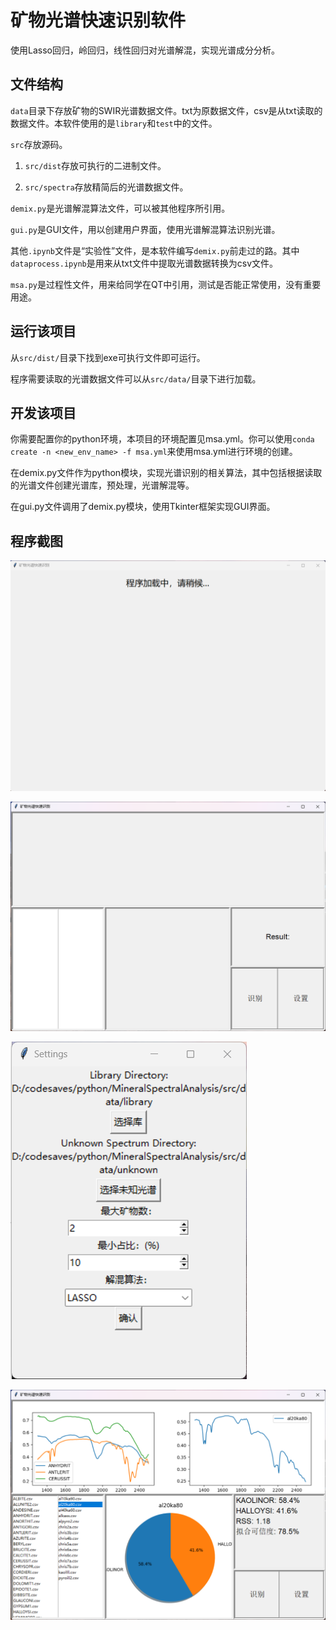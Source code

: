 # 矿物光谱快速识别软件

使用Lasso回归，岭回归，线性回归对光谱解混，实现光谱成分分析。

## 文件结构

`data`目录下存放矿物的SWIR光谱数据文件。txt为原数据文件，csv是从txt读取的数据文件。本软件使用的是`library`和`test`中的文件。

`src`存放源码。

1. `src/dist`存放可执行的二进制文件。

2. `src/spectra`存放精简后的光谱数据文件。

`demix.py`是光谱解混算法文件，可以被其他程序所引用。

`gui.py`是GUI文件，用以创建用户界面，使用光谱解混算法识别光谱。

其他`.ipynb`文件是“实验性”文件，是本软件编写`demix.py`前走过的路。其中`dataprocess.ipynb`是用来从txt文件中提取光谱数据转换为csv文件。

`msa.py`是过程性文件，用来给同学在QT中引用，测试是否能正常使用，没有重要用途。

## 运行该项目

从`src/dist/`目录下找到exe可执行文件即可运行。

程序需要读取的光谱数据文件可以从`src/data/`目录下进行加载。

## 开发该项目

你需要配置你的python环境，本项目的环境配置见msa.yml。你可以使用`conda create -n <new_env_name> -f msa.yml`来使用msa.yml进行环境的创建。

在demix.py文件作为python模块，实现光谱识别的相关算法，其中包括根据读取的光谱文件创建光谱库，预处理，光谱解混等。

在gui.py文件调用了demix.py模块，使用Tkinter框架实现GUI界面。

## 程序截图

![loading](./assets/loading.png)

![main](./assets/main.png)

![setting](./assets/setting.png)

![demix](./assets/demix.png)
